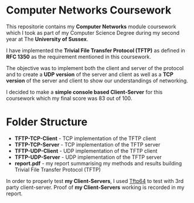 # Computer Networks Coursework
This repositorie contains my **Computer Networks** module coursework which I took as part of my Computer Science Degree during my second year at The **University of Sussex**.

I have implemented the **Trivial File Transfer Protocol (TFTP)** as defined in **RFC 1350** as the requirement mentioned in this coursework.

The objective was to implement both the client and server of the protocol and to create a **UDP version** of the server and client as well as a **TCP version** of the server and client to show our understandings of networking.

I decided to make a **simple console based Client-Server** for this coursework which my final score was 83 out of 100.

# Folder Structure

- **TFTP-TCP-Client** - TCP implementation of the TFTP client
- **TFTP-TCP-Server** - TCP implementation of the TFTP server
- **TFTP-UDP-Client** - UDP implementation of the TFTP client
- **TFTP-UDP-Server** - UDP implementation of the TFTP server
- **report.pdf** - my report summarising my methods and results building Trivial File Transfer Protocol (TFTP)


In order to properly test **my Client-Servers**, I used [Tftp64](https://pjo2.github.io/tftpd64/) to test with 3rd party client-server. Proof of **my Client-Servers** working is recorded in my report.
